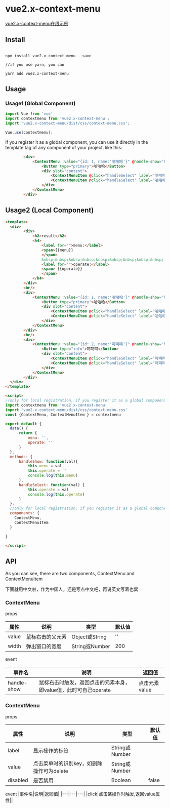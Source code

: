 # vue2.x-context-menu

[vue2.x-context-menu在线示例](https://nsne.github.io/vue2.x-context-menu/)  

## Install
```

npm install vue2.x-context-menu --save

//if you use yarn, you can

yarn add vue2.x-context-menu  

```

## Usage

### Usage1 (Global Component)
``` js
import Vue from 'vue'
import contextmenu from 'vue2.x-context-menu';
import 'vue2.x-context-menu/dist/css/context-menu.css';

Vue.use(contextmenu);

```
If you register it as a global component, you can use it directly in the template tag of any component of your project. like this:

```html
        <div>
            <ContextMenu :value="{id: 1, name:'哈哈哈'}" @handle-show="handleShow">
                <Button type="primary">哈哈哈</Button>
                <div slot="content">
                    <ContextMenuItem @click="handleSelect" label="哈哈哈1" value="哈哈哈1"><span>icon1</span></ContextMenuItem>
                    <ContextMenuItem @click="handleSelect" label="哈哈哈2" value="哈哈哈2"></ContextMenuItem>
                </div>
            </ContextMenu>
        </div>
```



## Usage2 (Local Component)

```html
<template>
  <div>
        <div>
            <h2>result</h2>
            <h4>
                <label for="">menu:</label>
                <span>{{menu}}
                </span>
                &nbsp;&nbsp;&nbsp;&nbsp;&nbsp;&nbsp;&nbsp;&nbsp;&nbsp;
                <label for="">operate:</label>
                <span> {{operate}}
                </span>
            </h4>
        </div>
        <br/>
        <div>
            <ContextMenu :value="{id: 1, name:'哈哈哈'}" @handle-show="handleShow">
                <Button type="primary">哈哈哈</Button>
                <div slot="content">
                    <ContextMenuItem @click="handleSelect" label="哈哈哈1" value="哈哈哈1"><span>icon1</span></ContextMenuItem>
                    <ContextMenuItem @click="handleSelect" label="哈哈哈2" value="哈哈哈2"></ContextMenuItem>
                </div>
            </ContextMenu>
        </div>
        <br/>
        <div>
            <ContextMenu :value="{id: 2, name:'呵呵呵'}" @handle-show="handleShow">
                <Button type="info">呵呵呵</Button>
                <div slot="content">
                    <ContextMenuItem @click="handleSelect" label="呵呵呵1" value="呵呵呵1" disabled><span>icon2</span></ContextMenuItem>
                    <ContextMenuItem @click="handleSelect" label="呵呵呵2" value="呵呵呵2"></ContextMenuItem>
                </div>
            </ContextMenu>
        </div>
  </div>
</template>

<script>
//only for local registration, if you register it as a global component, You do not have to do that
import contextmenu from 'vue2.x-context-menu'
import 'vue2.x-context-menu/dist/css/context-menu.css'
const {ContextMenu, ContextMenuItem } = contextmenu

export default {
  data() {
      return {
          menu: '',
          operate: ''
      }
  },
  methods: {
      handleShow: function(val){
          this.menu = val
          this.operate = ''
          console.log(this.menu)
      },
      handleSelect: function(val) {
          this.operate = val
          console.log(this.operate)
      }
  },
  //only for local registration, if you register it as a global component, You do not have to do that
  components: {
    ContextMenu,
    ContextMenuItem
  }

}

</script>
```

## API
As you can see, there are two components, ContextMenu and ContextMenuItem

下面就用中文啦，作为中国人，还是写点中文吧，再说英文写着也累
### ContextMenu
props

|属性|说明|类型|默认值|
|---|---|---|---|
|value|鼠标右击的父元素|Object或String|''|
|width|弹出窗口的宽度|String或Number|200|

event

|事件名|说明|返回值|
|---|---|---|
|handle-show|鼠标右击时触发，返回点击的元素本身，即value值，此时可自己operate|点击元素value

### ContextMenu
props

|属性|说明|类型|默认值|
|---|---|---|---|
|label|显示操作的标签|String或Number||
|value|点击菜单时的识别key，如删除操作可为delete|String或Number||
|disabled|是否禁用|Boolean|false|

event
|事件名|说明|返回值|
|---|---|---|
|click|点击某操作时触发,返回value属性||
